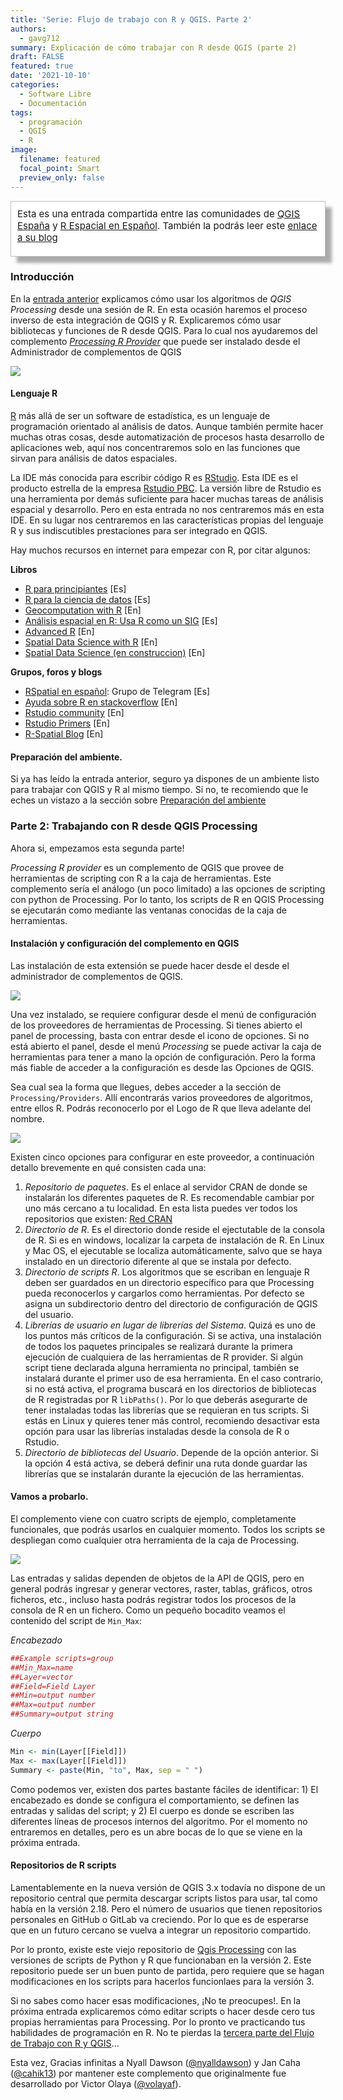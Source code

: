 ```yaml
---
title: 'Serie: Flujo de trabajo con R y QGIS. Parte 2'
authors: 
  - gavg712
summary: Explicación de cómo trabajar con R desde QGIS (parte 2)
draft: FALSE
featured: true
date: '2021-10-10'
categories:
  - Software Libre
  - Documentación
tags:
  - programación
  - QGIS
  - R
image:
  filename: featured
  focal_point: Smart
  preview_only: false
---
```

<div style="padding: 10px 10px 20px 10px; border: 1px solid #BFBFBF; background-color: white; box-shadow: 10px 10px 5px #aaaaaa;font-size: 15px">
Esta es una entrada compartida entre las comunidades de <a href="https://t.me/qgis_es">QGIS España</a> y <a href="https://t.me/rspatial_es">R Espacial en Español</a>. También la podrás leer este <a href="https://rspatial_es.gitlab.io/blog/2021-10-10-serie-flujo-de-trabajo-con-r-y-qgis-parte-2/">enlace a su blog</a> 
</div>

### Introducción

En la [entrada anterior](https://www.qgis.es/post/2021-10-09-serie-flujo-de-trabajo-con-r-y-qgis-parte-1/) explicamos cómo usar los algoritmos de _QGIS Processing_ desde una sesión de R. En esta ocasión haremos el proceso inverso de esta integración de QGIS y R. Explicaremos cómo usar bibliotecas y funciones de R desde QGIS. Para lo cual nos ayudaremos del complemento [*Processing R Provider*](https://north-road.github.io/qgis-processing-r/) que puede ser instalado desde el Administrador de complementos de QGIS

![](qgis-r-provider-intro.png)

#### Lenguaje R

[R](https://www.r-project.org/) más allá de ser un software de estadística, es un lenguaje de programación orientado al análisis de datos. Aunque también permite hacer muchas otras cosas, desde automatización de procesos hasta desarrollo de aplicaciones web, aquí nos concentraremos solo en las funciones que sirvan para análisis de datos espaciales. 

La IDE más conocida para escribir código R es [RStudio](https://www.rstudio.com/products/rstudio/). Esta IDE es el producto estrella de la empresa [Rstudio PBC](https://www.rstudio.com/about/). La versión libre de Rstudio es una herramienta por demás suficiente para hacer muchas tareas de análisis espacial y desarrollo. Pero en esta entrada no nos centraremos más en esta IDE. En su lugar nos centraremos en las características propias del lenguaje R y sus indiscutibles prestaciones para ser integrado en QGIS.

Hay muchos recursos en internet para empezar con R, por citar algunos:

**Libros**

- [R para principiantes](https://cran.r-project.org/doc/contrib/rdebuts_es.pdf) [Es]
- [R para la ciencia de datos](https://es.r4ds.hadley.nz/) [Es]
- [Geocomputation with R](https://geocompr.robinlovelace.net/) [En]
- [Análisis espacial en R: Usa R como un SIG](http://eujournal.org/files/journals/1/books/JeanFrancoisMas.pdf) [Es]
- [Advanced R](http://adv-r.had.co.nz/) [En]
- [Spatial Data Science with R](https://rspatial.org/) [En]
- [Spatial Data Science (en construccion)](https://keen-swartz-3146c4.netlify.com/) [En]

**Grupos, foros y blogs**

- [RSpatial en español](https://t.me/rspatial_es): Grupo de Telegram [Es]
- [Ayuda sobre R en stackoverflow](https://stackoverflow.com/questions/tagged/r) [En]
- [Rstudio community](https://community.rstudio.com/) [En]
- [Rstudio Primers](https://rstudio.cloud/learn/primers) [En]
- [R-Spatial Blog](https://www.r-spatial.org/) [En] 


#### Preparación del ambiente.

Si ya has leído la entrada anterior, seguro ya dispones de un ambiente listo para trabajar con QGIS y R al mismo tiempo. Si no, te recomiendo que le eches un vistazo a la sección sobre [Preparación del ambiente](https://www.qgis.es/post/2021-10-09-serie-flujo-de-trabajo-con-r-y-qgis-parte-1) 

### Parte 2: Trabajando con R desde QGIS Processing

Ahora si, empezamos esta segunda parte! 

_Processing R provider_ es un complemento de QGIS que provee de herramientas de scripting con R a la caja de herramientas. Este complemento sería el análogo (un poco limitado) a las opciones de scripting con python de Processing. Por lo tanto, los scripts de R en QGIS Processing se ejecutarán como mediante las ventanas conocidas de la caja de herramientas.

#### Instalación y configuración del complemento en QGIS

Las instalación de esta extensión se puede hacer desde el desde el administrador de complementos de QGIS.

![](qgis-plugin-manager-r-provider.png)

Una vez instalado, se requiere configurar desde el menú de configuración de los proveedores de herramientas de Processing. Si tienes abierto el panel de processing, basta con entrar desde el icono de opciones. Si no está abierto el panel, desde el menú *Processing* se puede activar la caja de herramientas para tener a mano la opción de configuración. Pero la forma más fiable de acceder a la configuración es desde las Opciones de QGIS. 

Sea cual sea la forma que llegues, debes acceder a la sección de `Processing/Providers`. Allí encontrarás varios proveedores de algoritmos, entre ellos R. Podrás reconocerlo por el Logo de R que lleva adelante del nombre.

![](qgis-r-provider-config.png)

Existen cinco opciones para configurar en este proveedor, a continuación detallo brevemente en qué consisten cada una:

1. _Repositorio de paquetes_. Es el enlace al servidor CRAN de donde se instalarán los diferentes paquetes de R. Es recomendable cambiar por uno más cercano a tu localidad. En esta lista puedes ver todos los repositorios que existen: [Red CRAN](https://cran.r-project.org/mirrors.html)
2. _Directorio de R_. Es el directorio donde reside el ejectutable de la consola de R. Si es en windows, localizar la carpeta de instalación de R. En Linux y Mac OS, el ejecutable se localiza automáticamente, salvo que se haya instalado en un directorio diferente al que se instala por defecto. 
3. _Directorio de scripts R_. Los algoritmos que se escriban en lenguaje R deben ser guardados en un directorio específico para que Processing pueda reconocerlos y cargarlos como herramientas. Por defecto se asigna un subdirectorio dentro del directorio de configuración de QGIS del usuario.
4. _Librerías de usuario en lugar de librerías del Sistema_. Quizá es uno de los puntos más críticos de la configuración. Si se activa, una instalación de todos los paquetes principales se realizará durante la primera ejecución de cualquiera de las herramientas de R provider. Si algún script tiene declarada alguna herramienta no principal, también se instalará durante el primer uso de esa herramienta. En el caso contrario, si no está activa, el programa buscará en los directorios de bibliotecas de R registradas por R `libPaths()`. Por lo que deberás asegurarte de tener instaladas todas las librerías que se requieran en tus scripts. Si estás en Linux y quieres tener más control, recomiendo desactivar esta opción para usar las librerías instaladas desde la consola de R o Rstudio.
5. _Directorio de bibliotecas del Usuario_. Depende de la opción anterior. Si la opción 4 está activa, se deberá definir una ruta donde guardar las librerías que se instalarán durante la ejecución de las herramientas. 

#### Vamos a probarlo.

El complemento viene con cuatro scripts de ejemplo, completamente funcionales, que podrás usarlos en cualquier momento. Todos los scripts se despliegan como cualquier otra herramienta de la caja de Processing.  

![](qgis-r-provider-example-scripts.png)

Las entradas y salidas dependen de objetos de la API de QGIS, pero en general podrás ingresar y generar vectores, raster, tablas, gráficos, otros ficheros, etc., incluso hasta podrás registrar todos los procesos de la consola de R en un fichero. Como un pequeño bocadito veamos el contenido del script de `Min_Max`:

_Encabezado_

```r
##Example scripts=group
##Min_Max=name
##Layer=vector
##Field=Field Layer
##Min=output number
##Max=output number
##Summary=output string
```

_Cuerpo_

```r
Min <- min(Layer[[Field]])
Max <- max(Layer[[Field]])
Summary <- paste(Min, "to", Max, sep = " ")
```

Como podemos ver, existen dos partes bastante fáciles de identificar: 1) El encabezado es donde se configura el comportamiento, se definen las entradas y salidas del script; y 2) El cuerpo es donde se escriben las diferentes líneas de procesos internos del algoritmo. Por el momento no entraremos en detalles, pero es un abre bocas de lo que se viene en la próxima entrada.

#### Repositorios de R scripts

Lamentablemente en la nueva versión de QGIS 3.x todavía no dispone de un repositorio central que permita descargar scripts listos para usar, tal como había en la versión 2.18. Pero el número de usuarios que tienen repositorios personales en GitHub o GitLab va creciendo. Por lo que es de esperarse que en un futuro cercano se vuelva a integrar un repositorio compartido. 

Por lo pronto, existe este viejo repositorio de [Qgis Processing](https://github.com/qgis/QGIS-Processing) con las versiones de scripts de Python y R que funcionaban en la versión 2. Este repositorio puede ser un buen punto de partida, pero requiere que se hagan modificaciones en los scripts para hacerlos funcionlaes para la versión 3.

Si no sabes como hacer esas modificaciones, ¡No te preocupes!. En la próxima entrada explicaremos cómo editar scripts o hacer desde cero tus propias herramientas para Processing. Por lo pronto ve practicando tus habilidades de programación en R.
No te pierdas la [tercera parte del Flujo de Trabajo con R y QGIS](https://www.qgis.es/post/2021-10-19-serie-flujo-de-trabajo-con-r-y-qgis-parte-3/)...

Esta vez, Gracias infinitas a  Nyall Dawson  ([\@nyalldawson](https://twitter.com/nyalldawson)) y Jan Caha ([\@cahik13](https://twitter.com/cahik13)) por mantener este complemento que originalmente fue desarrollado por Victor Olaya ([\@volayaf](https://twitter.com/volayaf)).
